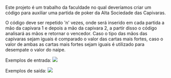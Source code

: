 Este projeto é um trabalho da faculdade no qual deveríamos criar um código para auxiliar uma partida de poker da Alta Sociedade das Capivaras.

O código deve ser repetido 'n' vezes, onde será inserido em cada partida a mão da capivara 1 e depois a mão da capivara 2, a partir disso o código analisará as mãos e retornar o vencedor. Caso o tipo das mãos das capivaras sejam iguais é comparado o valor das cartas mais fortes, caso o valor de ambas as cartas mais fortes sejam iguais é utilizado para desempate o valor do naipe.

Exemplos de entrada:
<img src='https://cdn.discordapp.com/attachments/726796950015442965/1109298628838821888/image.png'>

Exemplos de saída:
<img src='https://cdn.discordapp.com/attachments/726796950015442965/1109298694320300137/image.png'>